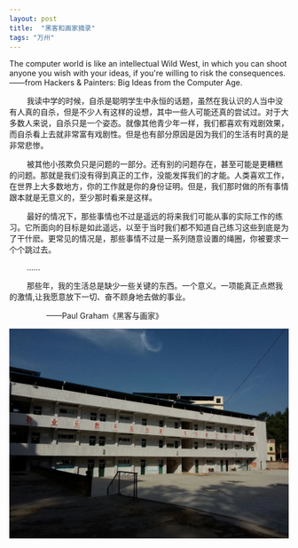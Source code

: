 ```yaml
---
layout: post
title:  "黑客和画家摘录"
tags: "万州"
---
```



The computer world is like an intellectual Wild West, in which you can shoot anyone you wish with your ideas, if you're willing to risk the consequences.<br/>  ——from Hackers & Painters: Big Ideas from the Computer Age.


&nbsp;&nbsp;&nbsp;&nbsp;&nbsp;&nbsp;&nbsp;&nbsp;我读中学的时候，自杀是聪明学生中永恒的话题，虽然在我认识的人当中没有人真的自杀，但是不少人有这样的设想，其中一些人可能还真的尝试过。对于大多数人来说，自杀只是一个姿态。就像其他青少年一样，我们都喜欢有戏剧效果，而自杀看上去就非常富有戏剧性。但是也有部分原因是因为我们的生活有时真的是非常悲惨。

&nbsp;&nbsp;&nbsp;&nbsp;&nbsp;&nbsp;&nbsp;&nbsp;被其他小孩欺负只是问题的一部分。还有别的问题存在，甚至可能是更糟糕的问题。那就是我们没有得到真正的工作，没能发挥我们的才能。人类喜欢工作，在世界上大多数地方，你的工作就是你的身份证明。但是，我们那时做的所有事情跟本就是无意义的，至少那时看来是这样。

&nbsp;&nbsp;&nbsp;&nbsp;&nbsp;&nbsp;&nbsp;&nbsp;最好的情况下，那些事情也不过是遥远的将来我们可能从事的实际工作的练习。它所面向的目标是如此遥远，以至于当时我们都不知道自己练习这些到底是为了干什麽。更常见的情况是，那些事情不过是一系列随意设置的绳圈，你被要求一个个跳过去。

&nbsp;&nbsp;&nbsp;&nbsp;&nbsp;&nbsp;&nbsp;&nbsp;……

&nbsp;&nbsp;&nbsp;&nbsp;&nbsp;&nbsp;&nbsp;&nbsp;那些年，我的生活总是缺少一些关键的东西。一个意义。一项能真正点燃我的激情,让我愿意放下一切、奋不顾身地去做的事业。

&nbsp;&nbsp;&nbsp;&nbsp;&nbsp;&nbsp;&nbsp;&nbsp;&nbsp;&nbsp;&nbsp;&nbsp;&nbsp;&nbsp;&nbsp;&nbsp;&nbsp;——Paul Graham《黑客与画家》

![ruichi-school](/images/wanzhou/ruichi-school.jpg)